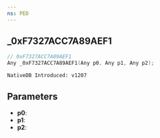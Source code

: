 ```yaml
---
ns: PED
---
```

## _0xF7327ACC7A89AEF1

```c
// 0xF7327ACC7A89AEF1
Any _0xF7327ACC7A89AEF1(Any p0, Any p1, Any p2);
```

```
NativeDB Introduced: v1207
```

## Parameters
* **p0**:
* **p1**:
* **p2**:
